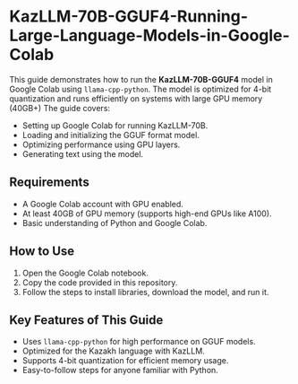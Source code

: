 # KazLLM-70B-GGUF4-Running-Large-Language-Models-in-Google-Colab
This guide demonstrates how to run the **KazLLM-70B-GGUF4** model in Google Colab using `llama-cpp-python`. The model is optimized for 4-bit quantization and runs efficiently on systems with large GPU memory (40GB+)
The guide covers:
- Setting up Google Colab for running KazLLM-70B.
- Loading and initializing the GGUF format model.
- Optimizing performance using GPU layers.
- Generating text using the model.
  
## Requirements

- A Google Colab account with GPU enabled.
- At least 40GB of GPU memory (supports high-end GPUs like A100).
- Basic understanding of Python and Google Colab.

## How to Use

1. Open the Google Colab notebook.
2. Copy the code provided in this repository.
3. Follow the steps to install libraries, download the model, and run it.

## Key Features of This Guide

- Uses `llama-cpp-python` for high performance on GGUF models.
- Optimized for the Kazakh language with KazLLM.
- Supports 4-bit quantization for efficient memory usage.
- Easy-to-follow steps for anyone familiar with Python.
